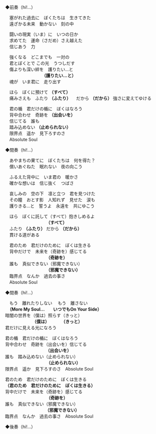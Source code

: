 ◆前奏（hi!…）

　塞がれた過去に　ぼくたちは　生きてきた  
　遠ざかる未来　動かない　刻の中

　闘いの現実（いま）に　いつの日か  
　求めてた　運命（さだめ）さえ越えた  
　信じあう　力

　強くなる　どこまでも　一対の  
　君とぼくとで  この光　うつしだす  
　傷よりも深い絆を　護りたい...と    
　　　　　　　　　**（護りたい...と）**  
　魂が　いま君に　走り出す
          
　ほら　ぼくに預けて **（すべて）**   
　痛みさえも　ふたり **（ふたり）** 
　だから **（だから）** 強さに変えてゆける  

　君の楯　君だけの楯に　ぼくはなろう  
　背中合わせ　奇跡を **（出会いを）**  
　信じてる　誰も  
　踏み込めない **（止められない）**   
　限界点　遥か　見下ろすのさ  
　Absolute Soul

◆間奏（hi!…）

　あやまちの果てに　ぼくたちは　何を得た？  
　償いあぐねた　眠れない　夜の向こう

　ふるえた背中に　いま君の　暖かさ  
　確かな想いは　信じ抜く　つばさ  

　哀しみの　空の下　凛と立つ　君を見つけた  
　その瞳　おとす影　人知れず　見せた　涙も  
　護りきる...と　誓うよ　永遠を　共にゆこう 
 
　ほら　ぼくに託して（すべて）抱きしめるよ  
　　　　　　　　　　**（すべて）**  
　ふたり **（ふたり）** だから **（だから）**  
　貫ける道がある

　君のため　君だけのために　ぼくは生きる  
　背中だけで　未来を（奇跡を）感じてる  
　　　　　　　　　　**（奇跡を）**  
　誰も　真似できない（邪魔できない）  
　　　　　　　　　　**（邪魔できない）**  
　臨界点　なんか　過去の事さ  
　Absolute Soul  

◆間奏（hi!…）

　もう　離れたりしない     　もう　離さない  
　**（More My Soul...　　いつでもOn Your Side）**  
暗闇の世界を（僕は）照らす（きっと）  
　　　　　　  **（僕は）　　　 （きっと）**  
君だけに見える光になろう  

君の楯　君だけの楯に　ぼくはなろう  
背中合わせ　奇跡を（出会いを）信じてる  
  　   　   　 　　 　　　  **（出会いを）**  
誰も　踏み込めない（止められない）  
  　　　　　　 　　　               **（止められない）**  
限界点　遥か　見下ろすのさ　Absolute Soul

君のため　君だけのために　ぼくは生きる  
**（君のため　君だけのために　ぼくは生きる）**  
背中だけで　未来を（奇跡を）感じてる  
  　　　　　　　　  　  **（奇跡を）**  
誰も　真似できない（邪魔できない）  
　　　　　　　　　         **（邪魔できない）**  
臨界点　なんか　過去の事さ　Absolute Soul

◆後奏（hi!…）
